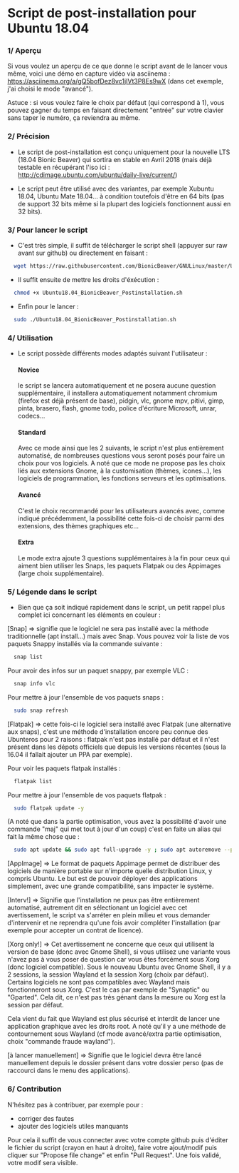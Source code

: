 # Script de post-installation pour Ubuntu 18.04

### 1/ Aperçu

Si vous voulez un aperçu de ce que donne le script avant de le lancer vous même, voici une démo en capture vidéo via asciinema : https://asciinema.org/a/gQ5bofDez8vc1jIVt3P8Es9wX (dans cet exemple, j'ai choisi le mode "avancé").

Astuce : si vous voulez faire le choix par défaut (qui correspond à 1), vous pouvez gagner du temps en faisant directement "entrée" sur votre clavier sans taper le numéro, ça reviendra au même.

### 2/ Précision

- Le script de post-installation est conçu uniquement pour la nouvelle LTS (18.04 Bionic Beaver) qui sortira en stable en Avril 2018 (mais déjà testable en récupérant l'iso ici : http://cdimage.ubuntu.com/ubuntu/daily-live/current/)

- Le script peut être utilisé avec des variantes, par exemple Xubuntu 18.04, Ubuntu Mate 18.04... à condition toutefois d'être en 64 bits (pas de support 32 bits même si la plupart des logiciels fonctionnent aussi en 32 bits).

### 3/ Pour lancer le script

- C'est très simple, il suffit de télécharger le script shell (appuyer sur raw avant sur github) ou directement en faisant :
```bash 
  wget https://raw.githubusercontent.com/BionicBeaver/GNULinux/master/Ubuntu18.04_BionicBeaver_Postinstallation.sh
```
- Il suffit ensuite de mettre les droits d'éxécution : 
```bash 
  chmod +x Ubuntu18.04_BionicBeaver_Postinstallation.sh
```
- Enfin pour le lancer : 
```bash 
  sudo ./Ubuntu18.04_BionicBeaver_Postinstallation.sh
``` 

### 4/ Utilisation

- Le script possède différents modes adaptés suivant l'utilisateur :
  #### Novice
  le script se lancera automatiquement et ne posera aucune question supplémentaire, il installera automatiquement        notamment chromium (firefox est déjà présent de base), pidgin, vlc, gnome mpv, pitivi, gimp, pinta, brasero, flash, gnome todo, police d'écriture Microsoft, unrar, codecs...
  
  #### Standard
  Avec ce mode ainsi que les 2 suivants, le script n'est plus entièrement automatisé, de nombreuses questions vous seront posés pour faire un choix pour vos logiciels. A noté que ce mode ne propose pas les choix liés aux extensions Gnome, à la customisation (thèmes, icones...), les logiciels de programmation, les fonctions serveurs et les optimisations.
  
  #### Avancé
  C'est le choix recommandé pour les utilisateurs avancés avec, comme indiqué précédemment, la possibilité cette fois-ci de choisir parmi des extensions, des thèmes graphiques etc...
  
  #### Extra
  Le mode extra ajoute 3 questions supplémentaires à la fin pour ceux qui aiment bien utiliser les Snaps, les paquets Flatpak ou des Appimages (large choix supplémentaire).
  
### 5/ Légende dans le script

- Bien que ça soit indiqué rapidement dans le script, un petit rappel plus complet ici concernant les éléments en couleur :

[Snap] => signifie que le logiciel ne sera pas installé avec la méthode traditionnelle (apt install...) mais avec Snap. Vous pouvez voir la liste de vos paquets Snappy installés via la commande suivante :
```bash 
  snap list
```  
Pour avoir des infos sur un paquet snappy, par exemple VLC :
```bash 
  snap info vlc
```  

Pour mettre à jour l'ensemble de vos paquets snaps :
```bash 
  sudo snap refresh
```  

[Flatpak] => cette fois-ci le logiciel sera installé avec Flatpak (une alternative aux snaps), c'est une méthode d'installation encore peu connue des Ubunteros pour 2 raisons : flatpak n'est pas installé par défaut et il n'est présent dans les dépots officiels que depuis les versions récentes (sous la 16.04 il fallait ajouter un PPA par exemple).

Pour voir les paquets flatpak installés :
```bash 
  flatpak list
```  
Pour mettre à jour l'ensemble de vos paquets flatpak :
```bash 
  sudo flatpak update -y
```  
(A noté que dans la partie optimisation, vous avez la possibilité d'avoir une commande "maj" qui met tout à jour d'un coup) c'est en faite un alias qui fait la même chose que :
```bash 
  sudo apt update && sudo apt full-upgrade -y ; sudo apt autoremove --purge -y ; sudo snap refresh ; sudo flatpak update -y
```  

[AppImage] => Le format de paquets Appimage permet de distribuer des logiciels de manière portable sur n'importe quelle distribution Linux, y compris Ubuntu. Le but est de pouvoir déployer des applications simplement, avec une grande compatibilité, sans impacter le système.
  
[Interv!] => Signifie que l'installation ne peux pas être entièrement automatisé, autrement dit en sélectionant un logiciel avec cet avertissement, le script va s'arréter en plein milieu et vous demander d'intervenir et ne reprendra qu'une fois avoir compléter l'installation (par exemple pour accepter un contrat de licence).

[Xorg only!] => Cet avertissement ne concerne que ceux qui utilisent la version de base (donc avec Gnome Shell), si vous utilisez une variante vous n'avez pas à vous poser de question car vous êtes forcément sous Xorg (donc logiciel compatible). Sous le nouveau Ubuntu avec Gnome Shell, il y a 2 sessions, la session Wayland et la session Xorg (choix par défaut). Certains logiciels ne sont pas compatibles avec Wayland mais fonctionneront sous Xorg. C'est le cas par exemple de "Synaptic" ou "Gparted". Cela dit, ce n'est pas très génant dans la mesure ou Xorg est la session par défaut. 

Cela vient du fait que Wayland est plus sécurisé et interdit de lancer une application graphique avec les droits root. 
A noté qu'il y a une méthode de contournement sous Wayland (cf mode avancé/extra partie optimisation, choix "commande fraude wayland").

[à lancer manuellement] => Signifie que le logiciel devra être lancé manuellement depuis le dossier présent dans votre dossier perso (pas de raccourci dans le menu des applications).

### 6/ Contribution

N'hésitez pas à contribuer, par exemple pour :
- corriger des fautes
- ajouter des logiciels utiles manquants

Pour cela il suffit de vous connecter avec votre compte github puis d'éditer le fichier du script (crayon en haut à droite), faire votre ajout/modif puis cliquer sur "Propose file change" et enfin "Pull Request". 
Une fois validé, votre modif sera visible.
